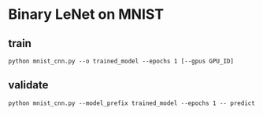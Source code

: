 # Binary LeNet on MNIST

## train
```python mnist_cnn.py --o trained_model --epochs 1 [--gpus GPU_ID]```

## validate
```python mnist_cnn.py --model_prefix trained_model --epochs 1 -- predict```